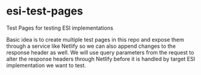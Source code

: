 # esi-test-pages
Test Pages for testing ESI implementations

Basic idea is to create multiple test pages in this repo and expose them through a service like Netlify so we can also append changes to the response header as well.
We will use query parameters from the request to alter the response headers through Netlify before it is handled by target ESI implementation we want to test.
